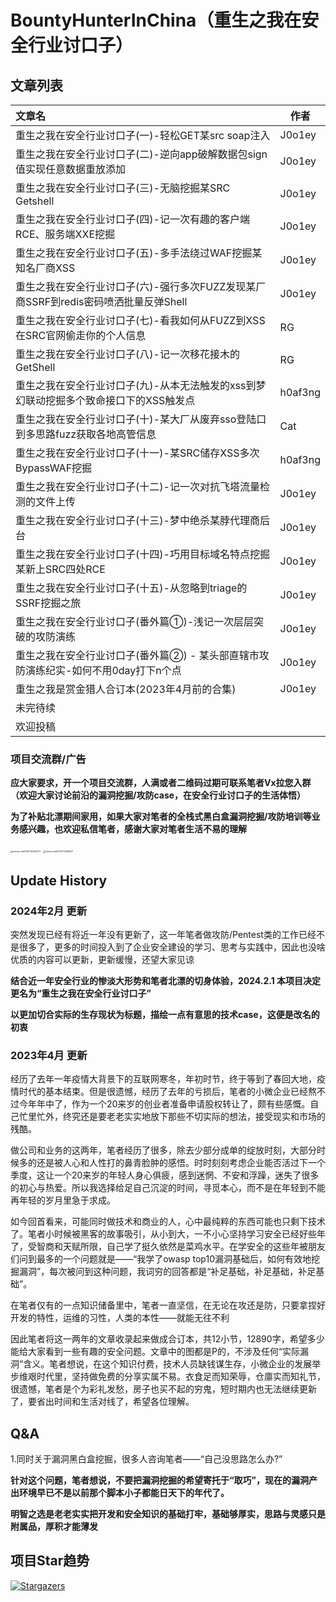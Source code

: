 # BountyHunterInChina（重生之我在安全行业讨口子）
## 文章列表

| 文章名                                                       | 作者    |
| :----------------------------------------------------------- | ------- |
| 重生之我在安全行业讨口子(一)-轻松GET某src soap注入           | J0o1ey  |
| 重生之我在安全行业讨口子(二)-逆向app破解数据包sign值实现任意数据重放添加 | J0o1ey  |
| 重生之我在安全行业讨口子(三)-无脑挖掘某SRC Getshell          | J0o1ey  |
| 重生之我在安全行业讨口子(四)-记一次有趣的客户端RCE、服务端XXE挖掘 | J0o1ey  |
| 重生之我在安全行业讨口子(五)-多手法绕过WAF挖掘某知名厂商XSS  | J0o1ey  |
| 重生之我在安全行业讨口子(六)-强行多次FUZZ发现某厂商SSRF到redis密码喷洒批量反弹Shell | J0o1ey  |
| 重生之我在安全行业讨口子(七)-看我如何从FUZZ到XSS在SRC官网偷走你的个人信息 | RG      |
| 重生之我在安全行业讨口子(八)-记一次移花接木的GetShell        | RG      |
| 重生之我在安全行业讨口子(九)-从本无法触发的xss到梦幻联动挖掘多个致命接口下的XSS触发点 | h0af3ng |
| 重生之我在安全行业讨口子(十)-某大厂从废弃sso登陆口到多思路fuzz获取各地高管信息 | Cat     |
| 重生之我在安全行业讨口子(十一)-某SRC储存XSS多次BypassWAF挖掘 | h0af3ng |
| 重生之我在安全行业讨口子(十二)-记一次对抗飞塔流量检测的文件上传 | J0o1ey  |
| 重生之我在安全行业讨口子(十三)-梦中绝杀某脖代理商后台        | J0o1ey  |
| 重生之我在安全行业讨口子(十四)-巧用目标域名特点挖掘某新上SRC四处RCE | J0o1ey  |
| 重生之我在安全行业讨口子(十五)-从忽略到triage的SSRF挖掘之旅  | J0o1ey  |
| 重生之我在安全行业讨口子(番外篇①)-浅记一次层层突破的攻防演练 | J0o1ey  |
| 重生之我在安全行业讨口子(番外篇②) - 某头部直辖市攻防演练纪实-如何不用0day打下n个点 | J0o1ey  |
| 重生之我是赏金猎人合订本(2023年4月前的合集)                  | J0o1ey  |
| 未完待续                                                     |         |
| 欢迎投稿                                                     |         |



### 项目交流群/广告

**应大家要求，开一个项目交流群，人满或者二维码过期可联系笔者Vx拉您入群（欢迎大家讨论前沿的漏洞挖掘/攻防case，在安全行业讨口子的生活体悟）**

**为了补贴北漂期间家用，如果大家对笔者的全栈式黑白盒漏洞挖掘/攻防培训等业务感兴趣，也欢迎私信笔者，感谢大家对笔者生活不易的理解**

<img src="https://j0o1ey-1251589192.cos.ap-beijing.myqcloud.com/202402011601112.png" alt="mmqrcode1706774295477" style="zoom:25%;" /> <img src="https://j0o1ey-1251589192.cos.ap-beijing.myqcloud.com/202402011603578.png" alt="mmqrcode1706774559027" style="zoom:25%;" />





## Update History

### 2024年2月 更新

突然发现已经有将近一年没有更新了，这一年笔者做攻防/Pentest类的工作已经不是很多了，更多的时间投入到了企业安全建设的学习、思考与实践中，因此也没啥优质的内容可以更新，更新缓慢，还望大家见谅

**结合近一年安全行业的惨淡大形势和笔者北漂的切身体验，2024.2.1 本项目决定更名为“重生之我在安全行业讨口子”**

**以更加切合实际的生存现状为标题，描绘一点有意思的技术case，这便是改名的初衷**



###  2023年4月 更新

经历了去年一年疫情大背景下的互联网寒冬，年初时节，终于等到了春回大地，疫情时代的基本结束。但是很遗憾，经历了去年的亏损后，笔者的小微企业已经熬不过今年年中了，作为一个20来岁的创业者准备申请股权转让了，颇有些感慨。自己忙里忙外，终究还是要老老实实地放下那些不切实际的想法，接受现实和市场的残酷。

做公司和业务的这两年，笔者经历了很多，除去少部分成单的绽放时刻，大部分时候多的还是被人心和人性打的鼻青脸肿的感悟。时时刻刻考虑企业能否活过下一个季度，这让一个20来岁的年轻人身心俱疲，感到迷惘、不安和浮躁，迷失了很多的初心与热爱。所以我选择给足自己沉淀的时间，寻觅本心，而不是在年轻到不能再年轻的岁月里急于求成。

如今回首看来，可能同时做技术和商业的人，心中最纯粹的东西可能也只剩下技术了。笔者小时候被黑客的故事吸引，从小到大，一不小心坚持学习安全已经好些年了，受智商和天赋所限，自己学了挺久依然是菜鸡水平。在学安全的这些年被朋友们问到最多的一个问题就是——“我学了owasp top10漏洞基础后，如何有效地挖掘漏洞”，每次被问到这种问题，我词穷的回答都是“补足基础，补足基础，补足基础”。

在笔者仅有的一点知识储备里中，笔者一直坚信，在无论在攻还是防，只要拿捏好开发的特性，运维的习性，人类的本性——就能无往不利

因此笔者将这一两年的文章收录起来做成合订本，共12小节，12890字，希望多少能给大家看到一些有趣的安全问题。文章中的图都是P的，不涉及任何“实际漏洞”含义。笔者想说，在这个知识付费，技术人员缺钱谋生存，小微企业的发展举步维艰时代里，坚持做免费的分享实属不易。衣食足而知荣辱，仓廪实而知礼节，很遗憾，笔者是个为彩礼发愁，房子也买不起的穷鬼，短时期内也无法继续更新了，要省出时间和生活对线了，希望各位理解。



## Q&A

1.同时关于漏洞黑白盒挖掘，很多人咨询笔者——“自己没思路怎么办?”

**针对这个问题，笔者想说，不要把漏洞挖掘的希望寄托于“取巧”，现在的漏洞产出环境早已不是以前那个脚本小子都能日天下的年代了。**

**明智之选是老老实实把开发和安全知识的基础打牢，基础够厚实，思路与灵感只是附属品，厚积才能薄发**



## 项目Star趋势

[![Stargazers](https://starchart.cc/J0o1ey/BountyHunterInChina.svg)](https://starchart.cc/J0o1ey/BountyHunterInChina.svg)

